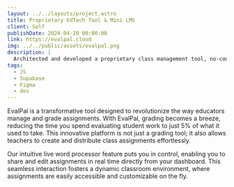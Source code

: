 ```yaml
---
layout: ../../layouts/project.astro
title: Proprietary EdTech Tool & Mini LMS
client: Self
publishDate: 2024-04-20 00:00:00
link: https://evalpal.cloud
img: ../../public/assets/evalpal.png
description: |
  Architected and developed a proprietary class management tool, no-code assignment builder and a shareable word processor all-in-one.
tags:
  - JS
  - Supabase
  - Figma
  - dev
---
```


EvalPal is a transformative tool designed to revolutionize the way educators manage and grade assignments. With EvalPal, grading becomes a breeze, reducing the time you spend evaluating student work to just 5% of what it used to take. This innovative platform is not just a grading tool; it also allows teachers to create and distribute class assignments effortlessly.

Our intuitive live word processor feature puts you in control, enabling you to share and edit assignments in real time directly from your dashboard. This seamless interaction fosters a dynamic classroom environment, where assignments are easily accessible and customizable on the fly.